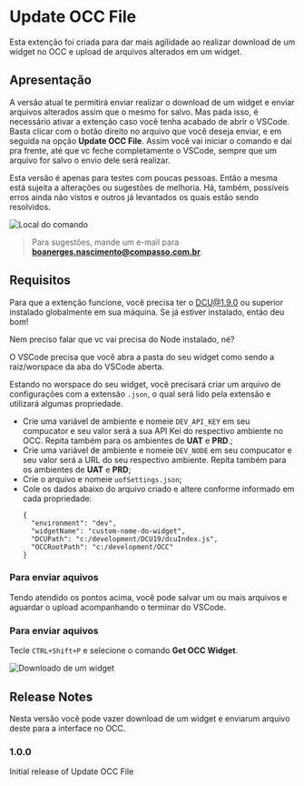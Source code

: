 # Update OCC File

Esta extenção foi criada para dar mais agilidade ao realizar download de um widget no OCC e upload de arquivos alterados em um widget.

## Apresentação

A versão atual te permitirá enviar realizar o download de um widget e enviar arquivos alterados assim que o mesmo for salvo. Mas pada isso, é necessário ativar a extenção caso você tenha acabado de abrir o VSCode. Basta clicar com o botão direito no arquivo que você deseja enviar, e em seguida na opção **Update OCC File**. Assim você vai iniciar o comando e daí pra frente, até que vc feche completamente o VSCode, sempre que um arquivo for salvo o envio dele será realizar.

Esta versão é apenas para testes com poucas pessoas. Então a mesma está sujeita a alterações ou sugestões de melhoria.
Há, também, possíveis erros ainda não vistos e outros já levantados os quais estão sendo resolvidos.

![Local do comando](https://user-images.githubusercontent.com/22202005/78039759-e67acf80-7344-11ea-9b57-4a5be1291c08.png)

> Para sugestões, mande um e-mail para **boanerges.nascimento@compasso.com.br**.

## Requisitos

Para que a extenção funcione, você precisa ter o DCU@1.9.0 ou superior instalado globalmente em sua máquina. Se já estiver instalado, então deu bom!

Nem preciso falar que vc vai precisa do Node instalado, né?

O VSCode precisa que você abra a pasta do seu widget como sendo a raiz/worspace da aba do VSCode aberta.

Estando no worspace do seu widget, você precisará criar um arquivo de configurações com a extensão `.json`, o qual será lido pela extensão e utilizará algumas propriedade.

- Crie uma variável de ambiente e nomeie `DEV_API_KEY` em seu compucator e seu valor será a sua API Kei do respectivo ambiente no OCC. Repita também para os ambientes de **UAT** e **PRD**.;
- Crie uma variável de ambiente e nomeie `DEV_NODE` em seu compucator e seu valor será a URL do seu respectivo ambiente. Repita também para os ambientes de **UAT** e **PRD**;
- Crie o arquivo e nomeie `uofSettings.json`;
- Cole os dados abaixo do arquivo criado e altere conforme informado em cada propriedade:
  ```
  {
    "environment": "dev",
    "widgetName": "custom-nome-do-widget",
    "DCUPath": "c:/development/DCU19/dcuIndex.js",
    "OCCRootPath": "c:/development/OCC"
  }
  ```

### Para enviar aquivos

Tendo atendido os pontos acima, você pode salvar um ou mais arquivos e aguardar o upload acompanhando o terminar do VSCode.

### Para enviar aquivos

Tecle `CTRL+Shift+P` e selecione o comando **Get OCC Widget**.

![Downloado de um widget](https://user-images.githubusercontent.com/22202005/78039560-a3206100-7344-11ea-967e-3556a44ebbb5.png)

## Release Notes

Nesta versão você pode vazer download de um widget e enviarum arquivo deste para a interface no OCC.

### 1.0.0

Initial release of Update OCC File
